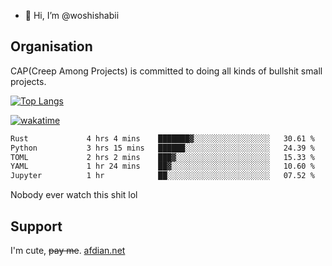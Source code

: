 - 👋 Hi, I’m @woshishabii

## Organisation

CAP(Creep Among Projects) is committed to doing all kinds of bullshit small projects.

[![Top Langs](https://github-readme-stats.vercel.app/api/top-langs/?username=woshishabii&layout=compact)](https://github.com/anuraghazra/github-readme-stats)

[![wakatime](https://wakatime.com/badge/user/34d02784-acc1-4a16-82d7-33fdb53c4ed6.svg)](https://wakatime.com/@34d02784-acc1-4a16-82d7-33fdb53c4ed6)


<!--START_SECTION:waka-->

```txt
Rust             4 hrs 4 mins    ███████▓░░░░░░░░░░░░░░░░░   30.61 %
Python           3 hrs 15 mins   ██████░░░░░░░░░░░░░░░░░░░   24.39 %
TOML             2 hrs 2 mins    ███▓░░░░░░░░░░░░░░░░░░░░░   15.33 %
YAML             1 hr 24 mins    ██▓░░░░░░░░░░░░░░░░░░░░░░   10.60 %
Jupyter          1 hr            ██░░░░░░░░░░░░░░░░░░░░░░░   07.52 %
```

<!--END_SECTION:waka-->

Nobody ever watch this shit lol

## Support
I'm cute, ~~pay me~~.
[afdian.net](https://afdian.com/a/woshishabi)

<!---
woshishabii/woshishabii is a ✨ special ✨ repository because its `README.md` (this file) appears on your GitHub profile.
You can click the Preview link to take a look at your changes.
--->
